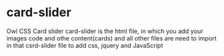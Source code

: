 # card-slider
Owl CSS Card slider
card-slider is the html file, in which you add your images code and othe content(cards)
and all other files are need to import in that csrd-slider file to add css, jquery and JavaScript

